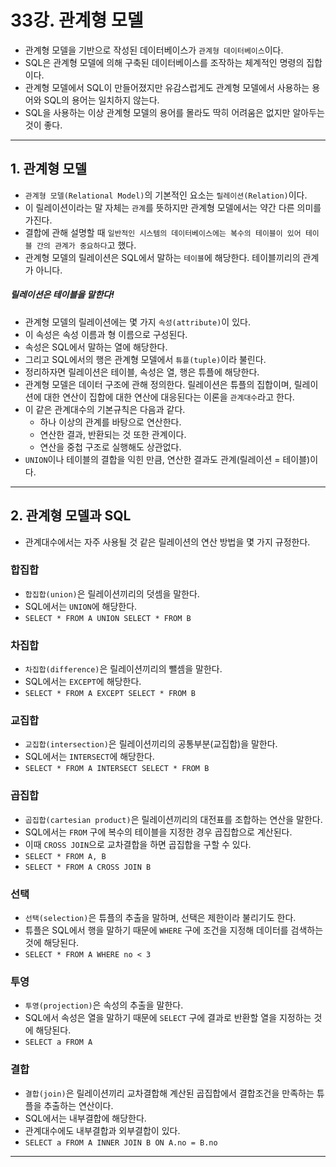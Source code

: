 # 33강. 관계형 모델
- 관계형 모델을 기반으로 작성된 데이터베이스가 `관계형 데이터베이스`이다.
- SQL은 관계형 모델에 의해 구축된 데이터베이스를 조작하는 체계적인 명령의 집합이다.
- 관계형 모델에서 SQL이 만들어졌지만 유감스럽게도 관계형 모델에서 사용하는 용어와 SQL의 용어는 일치하지 않는다.
- SQL을 사용하는 이상 관계형 모델의 용어를 몰라도 딱히 어려움은 없지만 알아두는 것이 좋다.

---

## 1. 관계형 모델
- `관계형 모델(Relational Model)`의 기본적인 요소는 `릴레이션(Relation)`이다.
- 이 릴레이션이라는 말 자체는 `관계`를 뜻하지만 관계형 모델에서는 약간 다른 의미를 가진다.
- 결합에 관해 설명할 때 `일반적인 시스템의 데이터베이스에는 복수의 테이블이 있어 테이블 간의 관계가 중요하다`고 했다.
- 관계형 모델의 릴레이션은 SQL에서 말하는 `테이블`에 해당한다. 테이블끼리의 관계가 아니다.

##### 릴레이션은 테이블을 말한다!

- 관계형 모델의 릴레이션에는 몇 가지 `속성(attribute)`이 있다.
- 이 속성은 속성 이름과 형 이름으로 구성된다.
- 속성은 SQL에서 말하는 열에 해당한다.
- 그리고 SQL에서의 행은 관계형 모델에서 `튜플(tuple)`이라 불린다.
- 정리하자면 릴레이션은 테이블, 속성은 열, 행은 튜플에 해당한다.
- 관계형 모델은 데이터 구조에 관해 정의한다. 릴레이션은 튜플의 집합이며, 릴레이션에 대한 연산이 집합에 대한 연산에 대응된다는 이론을 `관계대수`라고 한다.
- 이 같은 관계대수의 기본규칙은 다음과 같다.
    - 하나 이상의 관계를 바탕으로 연산한다.
    - 연산한 결과, 반환되는 것 또한 관계이다.
    - 연산을 중첩 구조로 실행해도 상관없다.
- `UNION`이나 테이블의 결합을 익힌 만큼, 연산한 결과도 관계(릴레이션 = 테이블)이다.

---

## 2. 관계형 모델과 SQL
- 관계대수에서는 자주 사용될 것 같은 릴레이션의 연산 방법을 몇 가지 규정한다.

### 합집합
- `합집합(union)`은 릴레이션끼리의 덧셈을 말한다.
- SQL에서는 `UNION`에 해당한다.
- `SELECT * FROM A UNION SELECT * FROM B`

### 차집합
- `차집합(difference)`은 릴레이션끼리의 뺄셈을 말한다.
- SQL에서는 `EXCEPT`에 해당한다.
- `SELECT * FROM A EXCEPT SELECT * FROM B`

### 교집합
- `교집합(intersection)`은 릴레이션끼리의 공통부분(교집합)을 말한다.
- SQL에서는 `INTERSECT`에 해당한다.
- `SELECT * FROM A INTERSECT SELECT * FROM B`

### 곱집합
- `곱집합(cartesian product)`은 릴레이션끼리의 대전표를 조합하는 연산을 말한다.
- SQL에서는 `FROM` 구에 복수의 테이블을 지정한 경우 곱집합으로 계산된다.
- 이때 `CROSS JOIN`으로 교차결합을 하면 곱집합을 구할 수 있다.
- `SELECT * FROM A, B`
- `SELECT * FROM A CROSS JOIN B`

### 선택
- `선택(selection)`은 튜플의 추출을 말하며, 선택은 제한이라 불리기도 한다.
- 튜플은 SQL에서 행을 말하기 때문에 `WHERE` 구에 조건을 지정해 데이터를 검색하는 것에 해당된다.
- `SELECT * FROM A WHERE no < 3`

### 투영
- `투영(projection)`은 속성의 추출을 말한다.
- SQL에서 속성은 열을 말하기 때문에 `SELECT` 구에 결과로 반환할 열을 지정하는 것에 해당된다.
- `SELECT a FROM A`

### 결합
- `결합(join)`은 릴레이션끼리 교차결합해 계산된 곱집합에서 결합조건을 만족하는 튜플을 추출하는 연산이다.
- SQL에서는 내부결합에 해당한다.
- 관계대수에도 내부결합과 외부결합이 있다.
- `SELECT a FROM A INNER JOIN B ON A.no = B.no`

---
